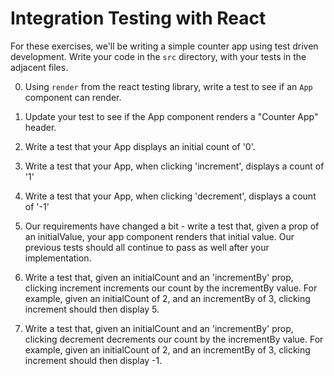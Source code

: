 # Integration Testing with React

For these exercises, we'll be writing a simple counter app using test driven development. Write your code in the `src` directory, with your tests in the adjacent files.

0. Using `render` from the react testing library, write a test to see if an `App` component can render.

1. Update your test to see if the App component renders a "Counter App" header.

2. Write a test that your App displays an initial count of '0'.

3. Write a test that your App, when clicking 'increment', displays a count of '1'

4. Write a test that your App, when clicking 'decrement', displays a count of '-1'

5. Our requirements have changed a bit - write a test that, given a prop of an initialValue, your app component renders that initial value. Our previous tests should all continue to pass as well after your implementation.

6. Write a test that, given an initialCount and an 'incrementBy' prop, clicking increment increments our count by the incrementBy value. For example, given an initialCount of 2, and an incrementBy of 3, clicking increment should then display 5.

7. Write a test that, given an initialCount and an 'incrementBy' prop, clicking decrement decrements our count by the incrementBy value. For example, given an initialCount of 2, and an incrementBy of 3, clicking increment should then display -1. 
